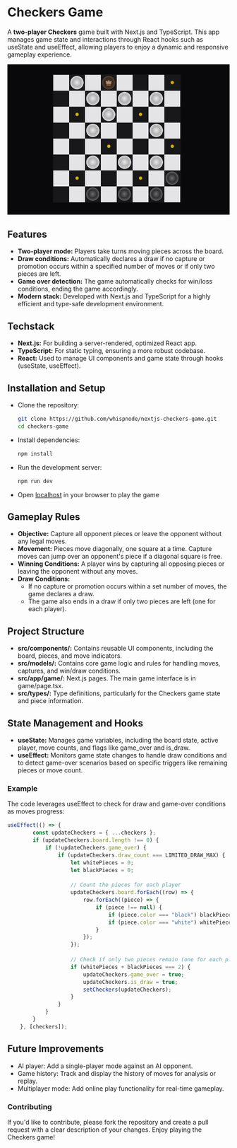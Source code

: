 
# Checkers Game

A **two-player Checkers** game built with Next.js and TypeScript. This app manages game state and interactions through React hooks such as useState and useEffect, allowing players to enjoy a dynamic and responsive gameplay experience.

![Game Screenshot](public/images/game-screenshot.png)

## Features

- **Two-player mode:** Players take turns moving pieces across the board.
- **Draw conditions:** Automatically declares a draw if no capture or promotion occurs within a specified number of moves or if only two pieces are left.
- **Game over detection:** The game automatically checks for win/loss conditions, ending the game accordingly.
- **Modern stack:** Developed with Next.js and TypeScript for a highly efficient and type-safe development environment.

## Techstack

- **Next.js:** For building a server-rendered, optimized React app.
- **TypeScript:** For static typing, ensuring a more robust codebase.
- **React:** Used to manage UI components and game state through hooks (useState, useEffect).

## Installation and Setup

- Clone the repository:

    ```bash
    git clone https://github.com/whispnode/nextjs-checkers-game.git
    cd checkers-game
    ```

- Install dependencies:

    ```bash
    npm install
    ```

- Run the development server:

    ```bash
    npm run dev
    ```

- Open [localhost](http://localhost:3000) in your browser to play the game

## Gameplay Rules

- **Objective:** Capture all opponent pieces or leave the opponent without any legal moves.
- **Movement:** Pieces move diagonally, one square at a time. Capture moves can jump over an opponent's piece if a diagonal square is free.
- **Winning Conditions:** A player wins by capturing all opposing pieces or leaving the opponent without any moves.
- **Draw Conditions:**
  - If no capture or promotion occurs within a set number of moves, the game declares a draw.
  - The game also ends in a draw if only two pieces are left (one for each player).

## Project Structure

- **src/components/:** Contains reusable UI components, including the board, pieces, and move indicators.
- **src/models/:** Contains core game logic and rules for handling moves, captures, and win/draw conditions.
- **src/app/game/:** Next.js pages. The main game interface is in game/page.tsx.
- **src/types/:** Type definitions, particularly for the Checkers game state and piece information.

## State Management and Hooks

- **useState:** Manages game variables, including the board state, active player, move counts, and flags like game_over and is_draw.
- **useEffect:** Monitors game state changes to handle draw conditions and to detect game-over scenarios based on specific triggers like remaining pieces or move count.

### Example

The code leverages useEffect to check for draw and game-over conditions as moves progress:

```typescript
useEffect(() => {
        const updateCheckers = { ...checkers };
        if (updateCheckers.board.length !== 0) {
            if (!updateCheckers.game_over) {
                if (updateCheckers.draw_count === LIMITED_DRAW_MAX) {
                    let whitePieces = 0;
                    let blackPieces = 0;

                    // Count the pieces for each player
                    updateCheckers.board.forEach((row) => {
                        row.forEach((piece) => {
                            if (piece !== null) {
                                if (piece.color === "black") blackPieces += 1;
                                if (piece.color === "white") whitePieces += 1;
                            }
                        });
                    });

                    // Check if only two pieces remain (one for each player)
                    if (whitePieces + blackPieces === 2) {
                        updateCheckers.game_over = true;
                        updateCheckers.is_draw = true;
                        setCheckers(updateCheckers);
                    }
                }
            }
        }
    }, [checkers]);
```

## Future Improvements

- AI player: Add a single-player mode against an AI opponent.
- Game history: Track and display the history of moves for analysis or replay.
- Multiplayer mode: Add online play functionality for real-time gameplay.

### Contributing

If you'd like to contribute, please fork the repository and create a pull request with a clear description of your changes. Enjoy playing the Checkers game!
